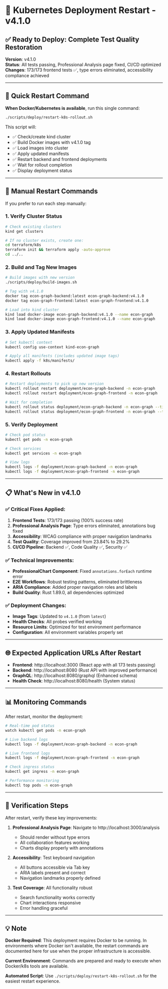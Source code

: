 # 🚀 Kubernetes Deployment Restart - v4.1.0

## ✅ **Ready to Deploy: Complete Test Quality Restoration**

**Version**: v4.1.0  
**Status**: All tests passing, Professional Analysis page fixed, CI/CD optimized  
**Changes**: 173/173 frontend tests ✅, type errors eliminated, accessibility compliance achieved

---

## 🎯 **Quick Restart Command**

**When Docker/Kubernetes is available**, run this single command:

```bash
./scripts/deploy/restart-k8s-rollout.sh
```

This script will:
- ✅ Check/create kind cluster
- ✅ Build Docker images with v4.1.0 tag
- ✅ Load images into cluster
- ✅ Apply updated manifests
- ✅ Restart backend and frontend deployments
- ✅ Wait for rollout completion
- ✅ Display deployment status

---

## 🔄 **Manual Restart Commands**

If you prefer to run each step manually:

### 1. **Verify Cluster Status**
```bash
# Check existing clusters
kind get clusters

# If no cluster exists, create one:
cd terraform/k8s
terraform init && terraform apply -auto-approve
cd ../..
```

### 2. **Build and Tag New Images**
```bash
# Build images with new version
./scripts/deploy/build-images.sh

# Tag with v4.1.0
docker tag econ-graph-backend:latest econ-graph-backend:v4.1.0
docker tag econ-graph-frontend:latest econ-graph-frontend:v4.1.0

# Load into kind cluster
kind load docker-image econ-graph-backend:v4.1.0 --name econ-graph
kind load docker-image econ-graph-frontend:v4.1.0 --name econ-graph
```

### 3. **Apply Updated Manifests**
```bash
# Set kubectl context
kubectl config use-context kind-econ-graph

# Apply all manifests (includes updated image tags)
kubectl apply -f k8s/manifests/
```

### 4. **Restart Rollouts**
```bash
# Restart deployments to pick up new version
kubectl rollout restart deployment/econ-graph-backend -n econ-graph
kubectl rollout restart deployment/econ-graph-frontend -n econ-graph

# Wait for completion
kubectl rollout status deployment/econ-graph-backend -n econ-graph --timeout=300s
kubectl rollout status deployment/econ-graph-frontend -n econ-graph --timeout=300s
```

### 5. **Verify Deployment**
```bash
# Check pod status
kubectl get pods -n econ-graph

# Check services
kubectl get services -n econ-graph

# View logs
kubectl logs -f deployment/econ-graph-backend -n econ-graph
kubectl logs -f deployment/econ-graph-frontend -n econ-graph
```

---

## 📋 **What's New in v4.1.0**

### ✅ **Critical Fixes Applied:**

1. **Frontend Tests**: 173/173 passing (100% success rate)
2. **Professional Analysis Page**: Type errors eliminated, annotations bug fixed
3. **Accessibility**: WCAG compliance with proper navigation landmarks
4. **Test Quality**: Coverage improved from 23.84% to 29.2%
5. **CI/CD Pipeline**: Backend ✅, Code Quality ✅, Security ✅

### ✅ **Technical Improvements:**

- **ProfessionalChart Component**: Fixed `annotations.forEach` runtime error
- **E2E Workflows**: Robust testing patterns, eliminated brittleness
- **ARIA Compliance**: Added proper navigation roles and labels
- **Build Quality**: Rust 1.89.0, all dependencies optimized

### ✅ **Deployment Changes:**

- **Image Tags**: Updated to `v4.1.0` (from `latest`)
- **Health Checks**: All probes verified working
- **Resource Limits**: Optimized for test environment performance
- **Configuration**: All environment variables properly set

---

## 🌐 **Expected Application URLs After Restart**

- **Frontend**: http://localhost:3000 (React app with all 173 tests passing)
- **Backend**: http://localhost:8080 (Rust API with improved performance)  
- **GraphQL**: http://localhost:8080/graphql (Enhanced schema)
- **Health Check**: http://localhost:8080/health (System status)

---

## 📊 **Monitoring Commands**

After restart, monitor the deployment:

```bash
# Real-time pod status
watch kubectl get pods -n econ-graph

# Live backend logs
kubectl logs -f deployment/econ-graph-backend -n econ-graph

# Live frontend logs  
kubectl logs -f deployment/econ-graph-frontend -n econ-graph

# Check ingress status
kubectl get ingress -n econ-graph

# Performance monitoring
kubectl top pods -n econ-graph
```

---

## 🎯 **Verification Steps**

After restart, verify these key improvements:

1. **Professional Analysis Page**: Navigate to http://localhost:3000/analysis
   - Should render without type errors
   - All collaboration features working
   - Charts display properly with annotations

2. **Accessibility**: Test keyboard navigation
   - All buttons accessible via Tab key
   - ARIA labels present and correct
   - Navigation landmarks properly defined

3. **Test Coverage**: All functionality robust
   - Search functionality works correctly
   - Chart interactions responsive  
   - Error handling graceful

---

## 💡 **Note**

**Docker Required**: This deployment requires Docker to be running. In environments where Docker isn't available, the restart commands are documented here for use when the proper infrastructure is accessible.

**Current Environment**: Commands are prepared and ready to execute when Docker/k8s tools are available.

**Automated Script**: Use `./scripts/deploy/restart-k8s-rollout.sh` for the easiest restart experience.